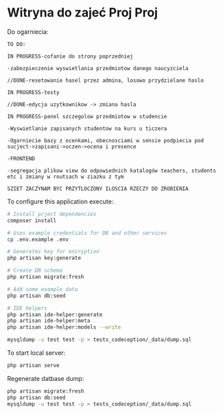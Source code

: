 # Witryna do zajeć Proj Proj

Do ogarniecia:

    TO DO:
    
    IN PROGRESS-cofanie do strony poprzedniej

    -zabezpieczenie wyswietlania przedmiotow danego naucyzciela

    //DONE-resetowanie hasel przez admina, losowo przydzielane haslo

    IN PROGRESS-testy

    //DONE-edycja uzytkownikow -> zmiana hasla
    
    IN PROGRESS-panel szczegolow przedmiotow w studencie
    
    -Wyswietlanie zapisanych studentow na kurs u ticzera
    
    -Ogarniecie bazy z ocenkami, obecnosciami w sensie podpiecia pod sucject->zapisani->uczen->ocena i presence
    
    -FRONTEND
    
    -segregacja plikow view do odpowiednich katalogów teachers, students etc i zmiany w routsach w ziazku z tym
    
    SZIET ZACZYNAM BYC PRZYTLOCZONY ILOSCIA RZECZY DO ZROBIENIA
    
    

To configure this application execute:

```bash
# Install prject dependencies
composer install

# Uses example credentials for DB and other services
cp .env.example .env

# Generates key for encryption
php artisan key:generate

# Create DB schema
php artisan migrate:fresh

# Add some example data
php artisan db:seed

# IDE helpers
php artisan ide-helper:generate
php artisan ide-helper:meta
php artisan ide-helper:models --write

mysqldump -u test test -p > tests_codeception/_data/dump.sql
```

To start local server:

```bash
php artisan serve
```
Regenerate datbase dump:

```bash
php artisan migrate:fresh
php artisan db:seed
mysqldump -u test test -p > tests_codeception/_data/dump.sql
```
